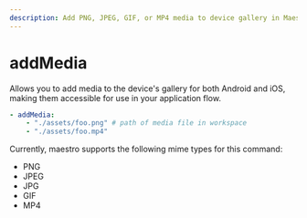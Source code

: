 ```yaml
---
description: Add PNG, JPEG, GIF, or MP4 media to device gallery in Maestro tests.
---
```


# addMedia

Allows you to add media to the device's gallery for both Android and iOS, making them accessible for use in your application flow.

```yaml
- addMedia:
    - "./assets/foo.png" # path of media file in workspace
    - "./assets/foo.mp4"
```

Currently, maestro supports the following mime types for this command:

* PNG
* JPEG
* JPG
* GIF
*   MP4



